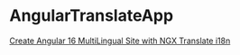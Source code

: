 # AngularTranslateApp

[Create Angular 16 MultiLingual Site with NGX Translate i18n](https://www.positronx.io/angular-internationalization-i18n-with-ngx-translate-tutorial)